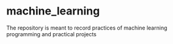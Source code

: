 # machine_learning
The repository is meant to record practices of machine learning programming and practical projects
